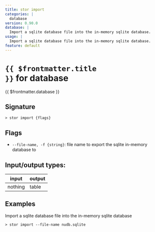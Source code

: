 ```yaml
---
title: stor import
categories: |
  database
version: 0.90.0
database: |
  Import a sqlite database file into the in-memory sqlite database.
usage: |
  Import a sqlite database file into the in-memory sqlite database.
feature: default
---
```


<!-- This file is automatically generated. Please edit the command in https://github.com/nushell/nushell instead. -->

# <code>{{ $frontmatter.title }}</code> for database

<div class='command-title'>{{ $frontmatter.database }}</div>

## Signature

`> stor import {flags} `

## Flags

- `--file-name, -f {string}`: file name to export the sqlite in-memory database to

## Input/output types:

| input   | output |
| ------- | ------ |
| nothing | table  |

## Examples

Import a sqlite database file into the in-memory sqlite database

```nu
> stor import --file-name nudb.sqlite

```
